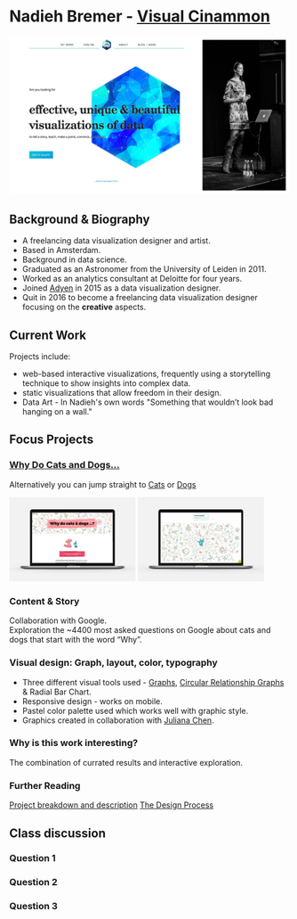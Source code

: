 # Nadieh Bremer - [Visual Cinammon](https://www.visualcinnamon.com)
![](https://github.com/neil-oliver/Major-Studio-1/blob/master/Design%20Studio/Nadieh%20Bremer.jpg)
## Background & Biography
- A freelancing data visualization designer and artist.
- Based in Amsterdam.
- Background in data science.
- Graduated as an Astronomer from the University of Leiden in 2011. 
- Worked as an analytics consultant at Deloitte for four years.
- Joined [Adyen](https://www.adyen.com) in 2015 as a data visualization designer.
- Quit in 2016 to become a freelancing data visualization designer focusing on the **creative** aspects.

## Current Work
Projects include:
- web-based interactive visualizations, frequently using a storytelling technique to show insights into complex data.
- static visualizations that allow freedom in their design. 
- Data Art - In Nadieh's own words "Something that wouldn’t look bad hanging on a wall."

## Focus Projects
### [Why Do Cats and Dogs...](https://whydocatsanddogs.com)
Alternatively you can jump straight to [Cats](https://whydocatsanddogs.com/cats) or [Dogs](https://whydocatsanddogs.com/dogs)

<img src="https://github.com/neil-oliver/Major-Studio-1/blob/master/Design%20Studio/why_do_cats_and_dogs.png" alt="drawing" width="45%"/> <img src="https://github.com/neil-oliver/Major-Studio-1/blob/master/Design%20Studio/why_do_cats_and_dogs.gif" alt="drawing" width="45%"/>

### Content & Story
Collaboration with Google.  
Exploration the ~4400 most asked questions on Google about cats and dogs that start with the word “Why”.

### Visual design: Graph, layout, color, typography
- Three different visual tools used - [Graphs](https://dvia.samizdat.co/2019/tree-and-graph/), [Circular Relationship Graphs](https://en.wikipedia.org/wiki/Circle_graph) & Radial Bar Chart.
- Responsive design - works on mobile.
- Pastel color palette used which works well with graphic style.
- Graphics created in collaboration with [Juliana Chen](http://www.julianachen.net). 

### Why is this work interesting?
The combination of currated results and interactive exploration. 

### Further Reading
[Project breakdown and description](https://www.visualcinnamon.com/portfolio/why-do-cats-and-dogs)
[The Design Process](https://www.visualcinnamon.com/2019/04/designing-google-cats-and-dogs)


## Class discussion
### Question 1
### Question 2
### Question 3

